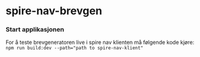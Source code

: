 # spire-nav-brevgen

### Start applikasjonen

For å teste brevgeneratoren live i spire nav klienten må følgende kode kjøre:
`npm run build:dev --path="path to spire-nav-klient"`
